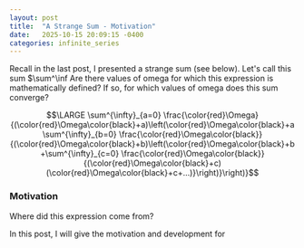```yaml
---
layout: post
title:  "A Strange Sum - Motivation"
date:   2025-10-15 20:09:15 -0400
categories: infinite_series
---
```


Recall in the last post, I presented a strange sum (see below).
Let's call this sum $\sum^\inf
Are there values of omega for which this expression is mathematically defined?
If so, for which values of omega does this sum converge?

$$\LARGE \sum^{\infty}_{a=0} \frac{\color{red}\Omega}{(\color{red}\Omega\color{black}+a)\left(\color{red}\Omega\color{black}+a\sum^{\infty}_{b=0} \frac{\color{red}\Omega\color{black}}{(\color{red}\Omega\color{black}+b)\left(\color{red}\Omega\color{black}+b+\sum^{\infty}_{c=0} \frac{\color{red}\Omega\color{black}}{(\color{red}\Omega\color{black}+c)(\color{red}\Omega\color{black}+c+...)}\right)}\right)}$$

### Motivation
Where did this expression come from?

In this post, I will give the motivation and development for 








<!--stackedit_data:
eyJoaXN0b3J5IjpbLTE1MDY1OTM2OCw0OTk0OTg1NDYsLTIwNz
AxMDUsOTYzOTcwNjgxLDE0MjI4MzAyMTFdfQ==
-->